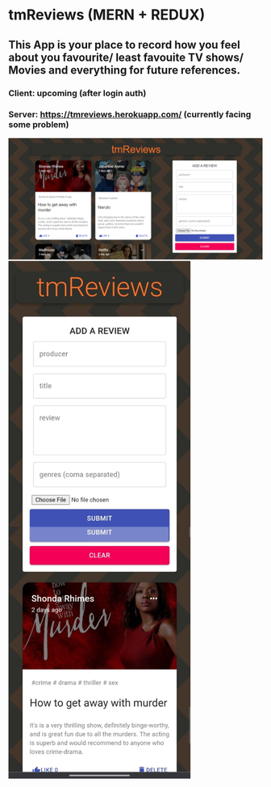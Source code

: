 # tmReviews (MERN + REDUX)

## This App is your place to record how you feel about you favourite/ least favouite TV shows/ Movies and everything for future references.

### Client: upcoming (after login auth)
### Server:  https://tmreviews.herokuapp.com/ (currently facing some problem)

![PC view](https://github.com/mukherjeetejas/tmReviews/blob/main/tmReviewsPC2.PNG)
![Mob view](https://github.com/mukherjeetejas/tmReviews/blob/main/tmReviewsMob.jpeg)

